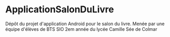 # ApplicationSalonDuLivre
Dépôt du projet d'application Android pour le salon du livre. Menée par une équipe d'élèves de BTS SIO 2em année du lycée Camille Sée de Colmar
